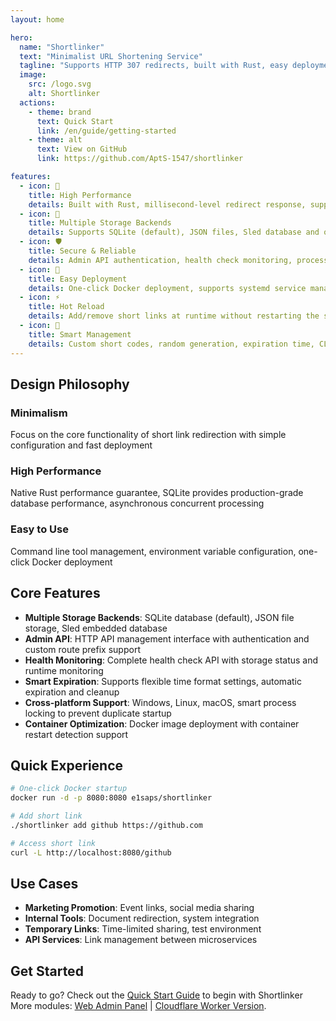 ```yaml
---
layout: home

hero:
  name: "Shortlinker"
  text: "Minimalist URL Shortening Service"
  tagline: "Supports HTTP 307 redirects, built with Rust, easy deployment and fast response"
  image:
    src: /logo.svg
    alt: Shortlinker
  actions:
    - theme: brand
      text: Quick Start
      link: /en/guide/getting-started
    - theme: alt
      text: View on GitHub
      link: https://github.com/AptS-1547/shortlinker

features:
  - icon: 🚀
    title: High Performance
    details: Built with Rust, millisecond-level redirect response, supports high concurrency access
  - icon: 💾
    title: Multiple Storage Backends
    details: Supports SQLite (default), JSON files, Sled database and other storage solutions
  - icon: 🛡️
    title: Secure & Reliable
    details: Admin API authentication, health check monitoring, process protection mechanism
  - icon: 🐳
    title: Easy Deployment
    details: One-click Docker deployment, supports systemd service management
  - icon: ⚡
    title: Hot Reload
    details: Add/remove short links at runtime without restarting the server
  - icon: 🎯
    title: Smart Management
    details: Custom short codes, random generation, expiration time, CLI tool management
---
```


## Design Philosophy

### Minimalism
Focus on the core functionality of short link redirection with simple configuration and fast deployment

### High Performance
Native Rust performance guarantee, SQLite provides production-grade database performance, asynchronous concurrent processing

### Easy to Use
Command line tool management, environment variable configuration, one-click Docker deployment

## Core Features

- **Multiple Storage Backends**: SQLite database (default), JSON file storage, Sled embedded database
- **Admin API**: HTTP API management interface with authentication and custom route prefix support
- **Health Monitoring**: Complete health check API with storage status and runtime monitoring
- **Smart Expiration**: Supports flexible time format settings, automatic expiration and cleanup
- **Cross-platform Support**: Windows, Linux, macOS, smart process locking to prevent duplicate startup
- **Container Optimization**: Docker image deployment with container restart detection support

## Quick Experience

```bash
# One-click Docker startup
docker run -d -p 8080:8080 e1saps/shortlinker

# Add short link
./shortlinker add github https://github.com

# Access short link
curl -L http://localhost:8080/github
```

## Use Cases

- **Marketing Promotion**: Event links, social media sharing
- **Internal Tools**: Document redirection, system integration
- **Temporary Links**: Time-limited sharing, test environment
- **API Services**: Link management between microservices

## Get Started

Ready to go? Check out the [Quick Start Guide](/en/guide/getting-started) to begin with Shortlinker
More modules: [Web Admin Panel](/en/admin-panel/) | [Cloudflare Worker Version](/en/cf-worker/).

